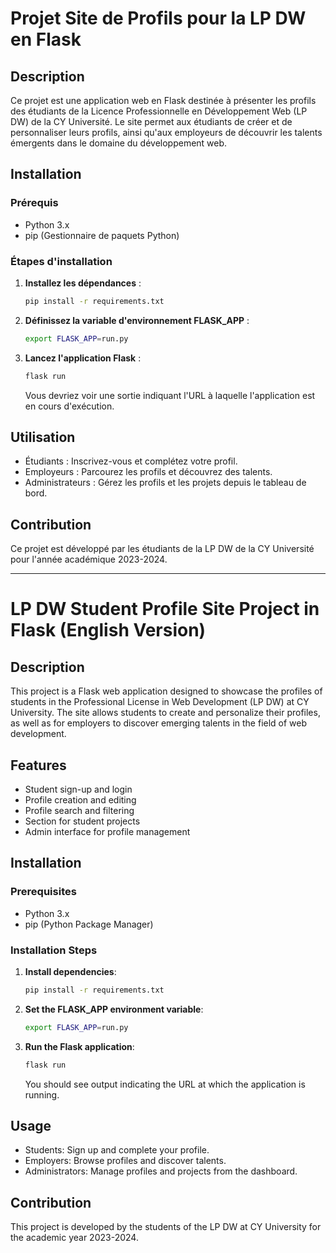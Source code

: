 
# Projet Site de Profils pour la LP DW en Flask

## Description

Ce projet est une application web en Flask destinée à présenter les profils des étudiants de la Licence Professionnelle en Développement Web (LP DW) de la CY Université. Le site permet aux étudiants de créer et de personnaliser leurs profils, ainsi qu'aux employeurs de découvrir les talents émergents dans le domaine du développement web.

## Installation

### Prérequis

- Python 3.x
- pip (Gestionnaire de paquets Python)

### Étapes d'installation

1. **Installez les dépendances** :
    ```bash
    pip install -r requirements.txt
    ```
2. **Définissez la variable d'environnement FLASK_APP** :
    ```bash
    export FLASK_APP=run.py
    ```
3. **Lancez l'application Flask** :
    ```bash
    flask run
    ```
    Vous devriez voir une sortie indiquant l'URL à laquelle l'application est en cours d'exécution.

## Utilisation

- Étudiants : Inscrivez-vous et complétez votre profil.
- Employeurs : Parcourez les profils et découvrez des talents.
- Administrateurs : Gérez les profils et les projets depuis le tableau de bord.

## Contribution

Ce projet est développé par les étudiants de la LP DW de la CY Université pour l'année académique 2023-2024.

---

# LP DW Student Profile Site Project in Flask (English Version)

## Description

This project is a Flask web application designed to showcase the profiles of students in the Professional License in Web Development (LP DW) at CY University. The site allows students to create and personalize their profiles, as well as for employers to discover emerging talents in the field of web development.

## Features

- Student sign-up and login
- Profile creation and editing
- Profile search and filtering
- Section for student projects
- Admin interface for profile management

## Installation

### Prerequisites

- Python 3.x
- pip (Python Package Manager)

### Installation Steps

1. **Install dependencies**:
    ```bash
    pip install -r requirements.txt
    ```
2. **Set the FLASK_APP environment variable**:
    ```bash
    export FLASK_APP=run.py
    ```
3. **Run the Flask application**:
    ```bash
    flask run
    ```
    You should see output indicating the URL at which the application is running.

## Usage

- Students: Sign up and complete your profile.
- Employers: Browse profiles and discover talents.
- Administrators: Manage profiles and projects from the dashboard.

## Contribution

This project is developed by the students of the LP DW at CY University for the academic year 2023-2024.
